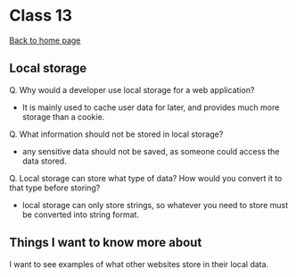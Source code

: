 # Class 13

[Back to home page](../README.md)

## Local storage

Q. Why would a developer use local storage for a web application?

- It is mainly used to cache user data for later, and provides much more storage than a cookie.

Q. What information should not be stored in local storage?

- any sensitive data should not be saved, as someone could access the data stored.

Q. Local storage can store what type of data? How would you convert it to that type before storing?

- local storage can only store strings, so whatever you need to store must be converted into string format.

## Things I want to know more about

I want to see examples of what other websites store in their local data.
